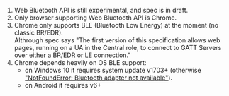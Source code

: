 1. Web Bluetooth API is still experimental, and spec is in draft.
2. Only browser supporting Web Bluetooth API is Chrome.
3. Chrome only supports BLE (Bluetooth Low Energy) at the moment (no classic BR/EDR).  
    Althrough spec says "The first version of this specification allows web pages, running on a UA in the Central role, to connect to GATT Servers over either a BR/EDR or LE connection."
4. Chrome depends heavily on OS BLE support:
    - on Windows 10 it requires system update v1703+ (otherwise ["NotFoundError: Bluetooth adapter not available"](https://bugs.chromium.org/p/chromium/issues/detail?id=945182)).
    - on Android it requires v6+
